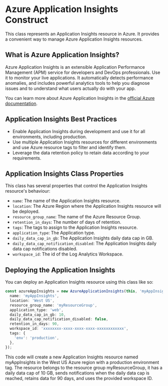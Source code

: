# Azure Application Insights Construct

This class represents an Application Insights resource in Azure. It provides a convenient way to manage Azure Application Insights resources.

## What is Azure Application Insights?

Azure Application Insights is an extensible Application Performance Management (APM) service for developers and DevOps professionals. Use it to monitor your live applications. It automatically detects performance anomalies, and includes powerful analytics tools to help you diagnose issues and to understand what users actually do with your app.

You can learn more about Azure Application Insights in the [official Azure documentation](https://docs.microsoft.com/en-us/azure/azure-monitor/app/app-insights-overview).

## Application Insights Best Practices

- Enable Application Insights during development and use it for all environments, including production.
- Use multiple Application Insights resources for different environments and use Azure resource tags to filter and identify them.
- Leverage the data retention policy to retain data according to your requirements.

## Application Insights Class Properties

This class has several properties that control the Application Insights resource's behaviour:

- `name`: The name of the Application Insights resource.
- `location`: The Azure Region where the Application Insights resource will be deployed.
- `resource_group_name`: The name of the Azure Resource Group.
- `retention_in_days`: The number of days of retention.
- `tags`: The tags to assign to the Application Insights resource.
- `application_type`: The Application type.
- `daily_data_cap_in_gb`: The Application Insights daily data cap in GB.
- `daily_data_cap_notification_disabled`: The Application Insights daily data cap notifications disabled.
- `workspace_id`: The id of the Log Analytics Workspace.

## Deploying the Application Insights

You can deploy an Application Insights resource using this class like so:

```typescript
const azureAppInsights = new AzureApplicationInsights(this, 'myAppInsights', {
  name: 'myAppInsights',
  location: 'West US',
  resource_group_name: 'myResourceGroup',
  application_type: 'web',
  daily_data_cap_in_gb: 10,
  daily_data_cap_notification_disabled: false,
  retention_in_days: 90,
  workspace_id: 'xxxxxxxx-xxxx-xxxx-xxxx-xxxxxxxxxxxx',
  tags: {
    'env': 'production',
  },
});
```

This code will create a new Application Insights resource named myAppInsights in the West US Azure region with a production environment tag. The resource belongs to the resource group myResourceGroup, it has a daily data cap of 10 GB, sends notifications when the daily data cap is reached, retains data for 90 days, and uses the provided workspace ID.